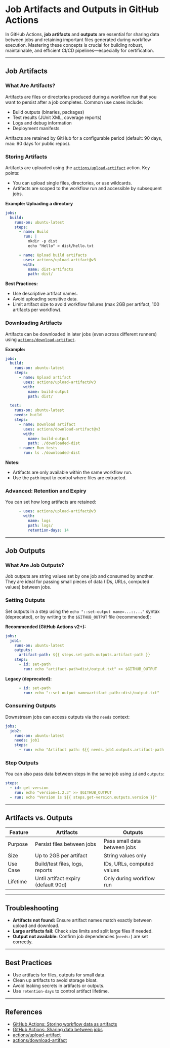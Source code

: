 # Job Artifacts and Outputs in GitHub Actions

In GitHub Actions, **job artifacts** and **outputs** are essential for sharing data between jobs and retaining important files generated during workflow execution. Mastering these concepts is crucial for building robust, maintainable, and efficient CI/CD pipelines—especially for certification.

---

## Job Artifacts

### What Are Artifacts?

Artifacts are files or directories produced during a workflow run that you want to persist after a job completes. Common use cases include:
- Build outputs (binaries, packages)
- Test results (JUnit XML, coverage reports)
- Logs and debug information
- Deployment manifests

Artifacts are retained by GitHub for a configurable period (default: 90 days, max: 90 days for public repos).

### Storing Artifacts

Artifacts are uploaded using the [`actions/upload-artifact`](https://github.com/actions/upload-artifact) action. Key points:
- You can upload single files, directories, or use wildcards.
- Artifacts are scoped to the workflow run and accessible by subsequent jobs.

**Example: Uploading a directory**
```yaml
jobs:
  build:
    runs-on: ubuntu-latest
    steps:
      - name: Build
        run: |
          mkdir -p dist
          echo "Hello" > dist/hello.txt

      - name: Upload build artifacts
        uses: actions/upload-artifact@v3
        with:
          name: dist-artifacts
          path: dist/
```

**Best Practices:**
- Use descriptive artifact names.
- Avoid uploading sensitive data.
- Limit artifact size to avoid workflow failures (max 2GB per artifact, 100 artifacts per workflow).

### Downloading Artifacts

Artifacts can be downloaded in later jobs (even across different runners) using [`actions/download-artifact`](https://github.com/actions/download-artifact).

**Example:**
```yaml
jobs:
  build:
    runs-on: ubuntu-latest
    steps:
      - name: Upload artifact
        uses: actions/upload-artifact@v3
        with:
          name: build-output
          path: dist/

  test:
    runs-on: ubuntu-latest
    needs: build
    steps:
      - name: Download artifact
        uses: actions/download-artifact@v3
        with:
          name: build-output
          path: ./downloaded-dist
      - name: Run tests
        run: ls ./downloaded-dist
```

**Notes:**
- Artifacts are only available within the same workflow run.
- Use the `path` input to control where files are extracted.

### Advanced: Retention and Expiry

You can set how long artifacts are retained:
```yaml
      - uses: actions/upload-artifact@v3
        with:
          name: logs
          path: logs/
          retention-days: 14
```

---

## Job Outputs

### What Are Job Outputs?

Job outputs are string values set by one job and consumed by another. They are ideal for passing small pieces of data (IDs, URLs, computed values) between jobs.

### Setting Outputs

Set outputs in a step using the `echo "::set-output name=...::..."` syntax (deprecated), or by writing to the `$GITHUB_OUTPUT` file (recommended):

**Recommended (GitHub Actions v2+):**
```yaml
jobs:
  job1:
    runs-on: ubuntu-latest
    outputs:
      artifact-path: ${{ steps.set-path.outputs.artifact-path }}
    steps:
      - id: set-path
        run: echo "artifact-path=dist/output.txt" >> $GITHUB_OUTPUT
```

**Legacy (deprecated):**
```yaml
      - id: set-path
        run: echo "::set-output name=artifact-path::dist/output.txt"
```

### Consuming Outputs

Downstream jobs can access outputs via the `needs` context:
```yaml
jobs:
  job2:
    runs-on: ubuntu-latest
    needs: job1
    steps:
      - run: echo "Artifact path: ${{ needs.job1.outputs.artifact-path }}"
```

### Step Outputs

You can also pass data between steps in the same job using `id` and `outputs`:
```yaml
steps:
  - id: get-version
    run: echo "version=1.2.3" >> $GITHUB_OUTPUT
  - run: echo "Version is ${{ steps.get-version.outputs.version }}"
```

---

## Artifacts vs. Outputs

| Feature   | Artifacts                          | Outputs                       |
|-----------|------------------------------------|-------------------------------|
| Purpose   | Persist files between jobs         | Pass small data between jobs  |
| Size      | Up to 2GB per artifact             | String values only            |
| Use Case  | Build/test files, logs, reports    | IDs, URLs, computed values    |
| Lifetime  | Until artifact expiry (default 90d)| Only during workflow run      |

---

## Troubleshooting

- **Artifacts not found:** Ensure artifact names match exactly between upload and download.
- **Large artifacts fail:** Check size limits and split large files if needed.
- **Output not available:** Confirm job dependencies (`needs:`) are set correctly.

---

## Best Practices

- Use artifacts for files, outputs for small data.
- Clean up artifacts to avoid storage bloat.
- Avoid leaking secrets in artifacts or outputs.
- Use `retention-days` to control artifact lifetime.

---

## References

- [GitHub Actions: Storing workflow data as artifacts](https://docs.github.com/en/actions/using-workflows/storing-workflow-data-as-artifacts)
- [GitHub Actions: Sharing data between jobs](https://docs.github.com/en/actions/using-workflows/sharing-data-between-jobs)
- [actions/upload-artifact](https://github.com/actions/upload-artifact)
- [actions/download-artifact](https://github.com/actions/download-artifact)